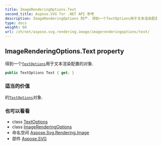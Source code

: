 ```yaml
---
title: ImageRenderingOptions.Text
second_title: Aspose.SVG for .NET API 参考
description: ImageRenderingOptions 财产. 得到一个TextOptions用于文本渲染配置的对象.
type: docs
weight: 60
url: /zh/net/aspose.svg.rendering.image/imagerenderingoptions/text/
---
```

## ImageRenderingOptions.Text property

得到一个[`TextOptions`](../../textoptions/)用于文本渲染配置的对象.

```csharp
public TextOptions Text { get; }
```

### 适当的价值

的[`TextOptions`](../../textoptions/)对象.

### 也可以看看

* class [TextOptions](../../textoptions/)
* class [ImageRenderingOptions](../)
* 命名空间 [Aspose.Svg.Rendering.Image](../../imagerenderingoptions/)
* 部件 [Aspose.SVG](../../../)


